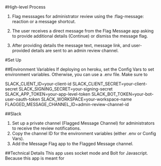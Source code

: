 
#High-level Process
1. Flag messsages for administrator review using the :flag-message: reaction or a message shortcut. 

2. The user receives a direct message from the Flag Message app asking to provide additional details (Continue) or dismiss the message flag.
3. After providing details the message text, message link, and user-provided details are sent to an admin review channel. 


#Set Up


##Environment Variables
If deploying on heroku, set the Config Vars to set environment variables. Otherwise, you can use a .env file. Make sure to 

SLACK_CLIENT_ID=your-client-id
SLACK_CLIENT_SECRET=your-client-secret
SLACK_SIGNING_SECRET=your-signing-secret
SLACK_APP_TOKEN=your-app-level-token
SLACK_BOT_TOKEN=your-bot-user-oauth-token
SLACK_WORKSPACE=your-workspace-name
FLAGGED_MESSAGE_CHANNEL_ID=admin-review-channel-id

##Slack
1. Set up a private channel (Flagged Message Channel) for administrators to receive the review notifications. 
2. Copy the channel ID for the environment variables (either .env or Config Vars). 
3. Add the Message Flag app to the Flagged Message channel. 

##Technical Details
This app uses socket mode and Bolt for Javascript. Because this app is meant for 
